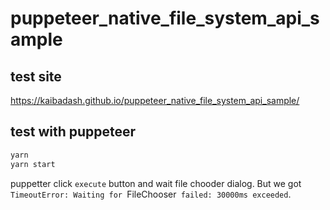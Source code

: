 # puppeteer_native_file_system_api_sample

## test site

https://kaibadash.github.io/puppeteer_native_file_system_api_sample/


## test with puppeteer

```bash
yarn
yarn start
```

puppetter click `execute` button and wait file chooder dialog. But we got `TimeoutError: Waiting for `FileChooser` failed: 30000ms exceeded`.
